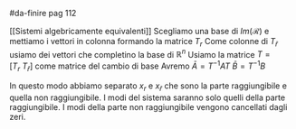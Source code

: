 #da-finire pag 112

[[Sistemi algebricamente equivalenti]]
Scegliamo una base di $Im(\mathcal{R})$ e mettiamo i vettori in colonna formando la matrice $T_{r}$
Come colonne di $T_{\bar r}$ usiamo dei vettori che completino la base di $\mathbb{R}^{n}$
Usiamo la matrice $T=[T_{r}\ T_{\bar r}]$ come matrice del cambio di base
Avremo
$\bar A=T^{-1}AT$
$\bar B=T^{-1}B$

In questo modo abbiamo separato $x_r$ e $x_{\bar r}$ che sono la parte raggiungibile e quella non raggiungibile.
I modi del sistema saranno solo quelli della parte raggiungibile. I modi della parte non raggiungibile vengono cancellati dagli zeri.